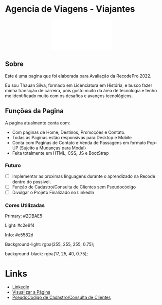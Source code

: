 # Agencia de Viagens - Viajantes

<p align="center"><img src="./src/png/logo-branca.svg" width="200" height="100" alt="Logo da Pagina"></p>

## Sobre

Este é uma pagina que foi elaborada para Avaliação da RecodePro 2022.

Eu sou Thauan Silva, formado em Licenciatura em História, e busco fazer minha transição de carreira, pois gosto muito da área de tecnologia e tenho me identificado muito com os desafios e avanços tecnológicos.

## Funções da Pagina

A pagina atualmente conta com:

- Com paginas de Home, Destinos, Promoções e Contato.
- Todas as Paginas estão responsivas para Desktop e Mobile
- Conta com Paginas de Contato e Venda de Passagens em formato Pop-UP (Sujeito a Mudanças para Modal)
- Feita totalmente em HTML, CSS, JS e BootStrap

### Futuro

- [ ] Implementar as proximas linguagens durante o aprendizado na Recode dentro do possivel.
- [ ] Função de Cadastro/Consulta de Clientes sem Pseudocódigo
- [ ] Divulgar o Projeto Finalizado no LinkedIn

### Cores Utilizadas

Primary: #2DBAE5

Light: #c2e9f4

Info: #e5582d

Background-light: rgba(255, 255, 255, 0.75);

background-black: rgba(17, 25, 40, 0.75);
# Links
- [LinkedIn](https://www.linkedin.com/in/devmagary/)
- [Visualizar a Página](https://devmagary.github.io/agencia-de-viagens-viajantes/)
- [PseudoCodigo de Cadastro/Consulta de Clientes]()
